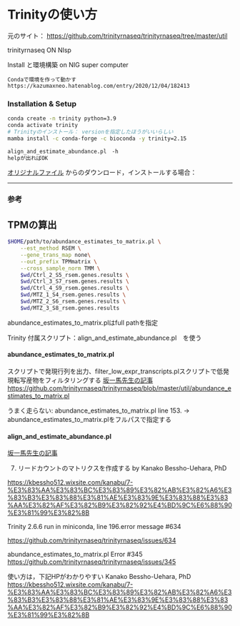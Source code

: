 # Trinityの使い方


元のサイト：
https://github.com/trinityrnaseq/trinityrnaseq/tree/master/util


trinityrnaseq ON NIsp


Install と環境構築 on NIG super computer

	Condaで環境を作って動かす
	https://kazumaxneo.hatenablog.com/entry/2020/12/04/182413

### Installation & Setup
```sh
conda create -n trinity python=3.9
conda activate trinity
# Trinityのインストール： versionを指定したほうがいいらしい
mamba install -c conda-forge -c bioconda -y trinity=2.15

align_and_estimate_abundance.pl　-h 
helpが出ればOK
```
 [オリジナルファイル](https://github.com/trinityrnaseq/trinityrnaseq/releases) からのダウンロード，インストールする場合：

-----------------------------------
### 参考

## TPMの算出
```sh
$HOME/path/to/abundance_estimates_to_matrix.pl \
    --est_method RSEM \
    --gene_trans_map none\
    --out_prefix TPMmatrix \
    --cross_sample_norm TMM \
    $wd/Ctrl_2_S5_rsem.genes.results \
    $wd/Ctrl_3_S7_rsem.genes.results \
    $wd/Ctrl_4_S9_rsem.genes.results \
    $wd/MTZ_1_S4_rsem.genes.results \
    $wd/MTZ_2_S6_rsem.genes.results \
    $wd/MTZ_3_S8_rsem.genes.results   
```
abundance_estimates_to_matrix.plはfull pathを指定

Trinity 付属スクリプト：align_and_estimate_abundance.pl　を使う




#### abundance_estimates_to_matrix.pl

スクリプトで発現行列を出力、filter_low_expr_transcripts.plスクリプトで低発現転写産物をフィルタリングする [坂一馬先生の記事](https://kazumaxneo.hatenablog.com/entry/2021/12/25/212853
)
https://github.com/trinityrnaseq/trinityrnaseq/blob/master/util/abundance_estimates_to_matrix.pl

うまく走らない:
abundance_estimates_to_matrix.pl line 153.
->  abundance_estimates_to_matrix.plをフルパスで指定する



#### align_and_estimate_abundance.pl
[坂一馬先生の記事](https://kazumaxneo.hatenablog.com/?page=1607097062)


7. リードカウントのマトリクスを作成する by Kanako Bessho-Uehara, PhD

https://kbessho512.wixsite.com/kanabu/7-%E3%83%AA%E3%83%BC%E3%83%89%E3%82%AB%E3%82%A6%E3%83%B3%E3%83%88%E3%81%AE%E3%83%9E%E3%83%88%E3%83%AA%E3%82%AF%E3%82%B9%E3%82%92%E4%BD%9C%E6%88%90%E3%81%99%E3%82%8B




Trinity 2.6.6 run in miniconda, line 196.error message #634

https://github.com/trinityrnaseq/trinityrnaseq/issues/634

abundance_estimates_to_matrix.pl Error #345
https://github.com/trinityrnaseq/trinityrnaseq/issues/345


使い方は，下記HPがわかりやすい
Kanako Bessho-Uehara, PhD
https://kbessho512.wixsite.com/kanabu/7-%E3%83%AA%E3%83%BC%E3%83%89%E3%82%AB%E3%82%A6%E3%83%B3%E3%83%88%E3%81%AE%E3%83%9E%E3%83%88%E3%83%AA%E3%82%AF%E3%82%B9%E3%82%92%E4%BD%9C%E6%88%90%E3%81%99%E3%82%8B
